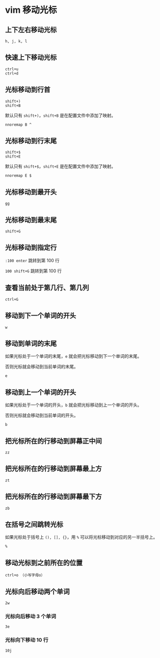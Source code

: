 # vim 移动光标

## 上下左右移动光标

```
h, j, k, l
```

## 快速上下移动光标

```
ctrl+u
ctrl+d
```

## 光标移动到行首

```
shift+)
shift+B
```

默认只有 `shift+)`，`shift+B` 是在配置文件中添加了映射。

```
nnoremap B ^
```

## 光标移动到行末尾

```
shift+$
shift+E
```

默认只有 `shift+$`，`shift+E` 是在配置文件中添加了映射。

```
nnoremap E $
```

## 光标移动到最开头

```
gg
```

## 光标移动到最末尾

```
shift+G
```

## 光标移动到指定行

`:100 enter` 跳转到第 100 行

`100 shift+G` 跳转到第 100 行

## 查看当前处于第几行、第几列

```
ctrl+G
```

## 移动到下一个单词的开头

```
w
```

## 移动到单词的末尾

如果光标处于一个单词的末尾，`e` 就会把光标移动到下一个单词的末尾。

否则光标就会移动到当前单词的末尾。

```
e
```

## 移动到上一个单词的开头

如果光标处于一个单词的开头，`b` 就会把光标移动到上一个单词的开头。

否则光标就会移动到当前单词的开头。

```
b
```

## 把光标所在的行移动到屏幕正中间

```
zz
```

## 把光标所在的行移动到屏幕最上方

```
zt
```

## 把光标所在的行移动到屏幕最下方

```
zb
```

## 在括号之间跳转光标

如果光标处于括号上 `(), [], {}`，用 `%` 可以将光标移动到对应的另一半括号上。

```
%
```

## 移动光标到之前所在的位置

```
ctrl+o （小写字母o）
```

## 光标向后移动两个单词

```
2w
```

### 光标向后移动 3 个单词

```
3e
```

### 光标向下移动 10 行

```
10j
```

